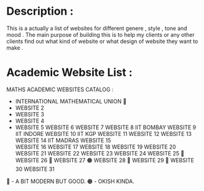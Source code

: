 # Description :
This is a actually a list of websites for different genere , style , tone and mood . The main purpose of building this is to help my clients or any other clients find out what kind of website or what design of website they want to make .

# Academic Website List :
MATHS ACADEMIC WEBSITES CATALOG :

- INTERNATIONAL MATHEMATICAL UNION  🔴
- WEBSITE 2
- WEBSITE 3
- WEBSITE 4
- WEBSITE 5
WEBSITE 6
WEBSITE 7
WEBSITE 8  IIT BOMBAY
WEBSITE 9	IIT INDORE
WEBSITE 10	IIT KGP
WEBSITE 11
WEBSITE 12
WEBSITE 13
WEBSITE 14	IIT MADRAS
WEBSITE 15	
WEBSITE 16
WEBSITE 17
WEBSITE 18
WEBSITE 19
WEBSITE 20
WEBSITE 21
WEBSITE 22
WEBSITE 23
WEBSITE 24
WEBSITE 25	🔴
WEBSITE 26 🔴
WEBSITE 27 🟠
WEBSITE 28 🔴
WEBSITE 29 🔴
WEBSITE 30 
WEBSITE 31


🔴 - A BIT MODERN BUT GOOD.
🟠 - OKISH KINDA.

